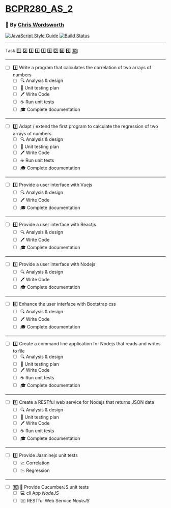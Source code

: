 # [BCPR280_AS_2](https://github.com/cmw278/BCPR280_AS_2/)
### :bust_in_silhouette: By [Chris Wordsworth](https://github.com/cmw278/)

[![JavaScript Style Guide](https://img.shields.io/badge/code_style-standard-brightgreen.svg)](https://standardjs.com)
[![Build Status](https://travis-ci.org/cmw278/BCPR280_AS_2.svg?branch=master)](https://travis-ci.org/cmw278/BCPR280_AS_2)

---

Task
[:one:](#1)
[:two:](#2)
[:three:](#3)
[:four:](#4)
[:five:](#5)
[:six:](#6)
[:seven:](#7)
[:eight:](#8)
[:nine:](#9)
[:keycap_ten:](#10)

---

<span id="1" hidden></span>

  - [ ] :one: Write a program that calculates the correlation of two arrays of numbers
    - [ ] :mag: Analysis & design
    - [ ] :memo: Unit testing plan
    - [ ] :pen: Write Code
    - [ ] :coffee: Run unit tests
    - [ ] :mortar_board: Complete documentation

---

<span id="2" hidden></span>

  - [ ] :two: Adapt / extend the first program to calculate the regression of two arrays of numbers.
    - [ ] :mag: Analysis & design
    - [ ] :memo: Unit testing plan
    - [ ] :pen: Write Code
    - [ ] :coffee: Run unit tests
    - [ ] :mortar_board: Complete documentation

---

<span id="3" hidden></span>

  - [ ] :three: Provide a user interface with Vuejs
    - [ ] :mag: Analysis & design
    - [ ] :pen: Write Code
    - [ ] :mortar_board: Complete documentation

---

<span id="4" hidden></span>

  - [ ] :four: Provide a user interface with Reactjs
    - [ ] :mag: Analysis & design
    - [ ] :pen: Write Code
    - [ ] :mortar_board: Complete documentation

---

<span id="5" hidden></span>

  - [ ] :five: Provide a user interface with Nodejs
    - [ ] :mag: Analysis & design
    - [ ] :pen: Write Code
    - [ ] :mortar_board: Complete documentation

---

<span id="6" hidden></span>

  - [ ] :six: Enhance the user interface with Bootstrap css
    - [ ] :mag: Analysis & design
    - [ ] :pen: Write Code
    - [ ] :mortar_board: Complete documentation

---

<span id="7" hidden></span>

  - [ ] :seven: Create a command line application for Nodejs that reads and writes to file
    - [ ] :mag: Analysis & design
    - [ ] :memo: Unit testing plan
    - [ ] :pen: Write Code
    - [ ] :coffee: Run unit tests
    - [ ] :mortar_board: Complete documentation

---

<span id="8" hidden></span>

  - [ ] :eight: Create a RESTful web service for Nodejs that returns JSON data
    - [ ] :mag: Analysis & design
    - [ ] :memo: Unit testing plan
    - [ ] :pen: Write Code
    - [ ] :coffee: Run unit tests
    - [ ] :mortar_board: Complete documentation

---

<span id="9" hidden></span>

  - [ ] :nine: Provide Jasminejs unit tests
    - [ ] :chart_with_upwards_trend: Correlation
    - [ ] :chart_with_downwards_trend: Regression

---

<span id="10" hidden></span>

  - [ ] :keycap_ten: :cucumber: Provide CucumberJS unit tests
    - [ ] :computer: cli App  *NodeJS*
    - [ ] :envelope: RESTful Web Service  *NodeJS*
